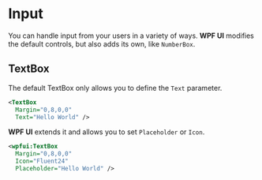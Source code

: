 # Input
You can handle input from your users in a variety of ways. **WPF UI** modifies the default controls, but also adds its own, like `NumberBox`.

## TextBox
The default TextBox only allows you to define the `Text` parameter.
```xml
<TextBox
  Margin="0,8,0,0"
  Text="Hello World" />
```

**WPF UI** extends it and allows you to set `Placeholder` or `Icon`.
```xml
<wpfui:TextBox
  Margin="0,8,0,0"
  Icon="Fluent24"
  Placeholder="Hello World" />
```
